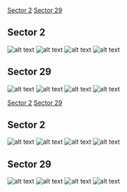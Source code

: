 [Sector 2](#sector2)
[Sector 29](#sector29)

<a name = "sector2"></a>
## Sector 2
![alt text](/tt/WASP-006_Sector_2/WASP-006_Sector_2_a_TimeSeries.png)
![alt text](/tt/WASP-006_Sector_2/WASP-006_Sector_2_b_FoldedLightCurve.png)
![alt text](/tt/WASP-006_Sector_2/WASP-006_Sector_2_b_IndividualTransitsWithFit.png)
![alt text](/tt/WASP-006_Sector_2/WASP-006_Sector_2_c_TimingResiduals.png)

<a name = "sector29"></a>
## Sector 29
![alt text](/tt/WASP-006_Sector_29/WASP-006_Sector_29_a_TimeSeries.png)
![alt text](/tt/WASP-006_Sector_29/WASP-006_Sector_29_b_FoldedLightCurve.png)
![alt text](/tt/WASP-006_Sector_29/WASP-006_Sector_29_b_IndividualTransitsWithFit.png)
![alt text](/tt/WASP-006_Sector_29/WASP-006_Sector_29_c_TimingResiduals.png)

[Sector 2](#sector2)
[Sector 29](#sector29)

<a name = "sector2"></a>
## Sector 2
![alt text](/tt/WASP-006_Sector_2/WASP-006_Sector_2_a_TimeSeries.png)
![alt text](/tt/WASP-006_Sector_2/WASP-006_Sector_2_b_FoldedLightCurve.png)
![alt text](/tt/WASP-006_Sector_2/WASP-006_Sector_2_b_IndividualTransitsWithFit.png)
![alt text](/tt/WASP-006_Sector_2/WASP-006_Sector_2_c_TimingResiduals.png)

<a name = "sector29"></a>
## Sector 29
![alt text](/tt/WASP-006_Sector_29/WASP-006_Sector_29_a_TimeSeries.png)
![alt text](/tt/WASP-006_Sector_29/WASP-006_Sector_29_b_FoldedLightCurve.png)
![alt text](/tt/WASP-006_Sector_29/WASP-006_Sector_29_b_IndividualTransitsWithFit.png)
![alt text](/tt/WASP-006_Sector_29/WASP-006_Sector_29_c_TimingResiduals.png)

